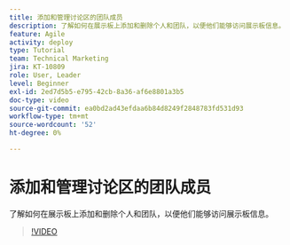 ```yaml
---
title: 添加和管理讨论区的团队成员
description: 了解如何在展示板上添加和删除个人和团队，以便他们能够访问展示板信息。
feature: Agile
activity: deploy
type: Tutorial
team: Technical Marketing
jira: KT-10809
role: User, Leader
level: Beginner
exl-id: 2ed7d5b5-e795-42cb-8a36-af6e8801a3b5
doc-type: video
source-git-commit: ea0bd2ad43efdaa6b84d8249f2848783fd531d93
workflow-type: tm+mt
source-wordcount: '52'
ht-degree: 0%

---
```


# 添加和管理讨论区的团队成员

了解如何在展示板上添加和删除个人和团队，以便他们能够访问展示板信息。

>[!VIDEO](https://video.tv.adobe.com/v/346808/?quality=12&learn=on)

